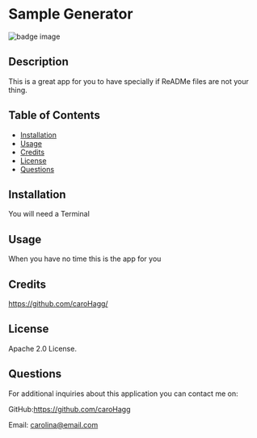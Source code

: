 
# Sample Generator


![badge image](https://img.shields.io/badge/Apache2.0-License-lightgrey) 


## Description
This is a great app for you to have specially if ReADMe files are not your thing.  


## Table of Contents 

- [Installation](#installation)
- [Usage](#usage)
- [Credits](#credits)
- [License](#license)
- [Questions](#questions)

## Installation 

You will need a Terminal

## Usage

When you have no time this is the app for you

## Credits

https://github.com/caroHagg/

## License

Apache 2.0 License.

## Questions

For additional inquiries about this application you can contact me on:

GitHub:https://github.com/caroHagg

Email: carolina@email.com

